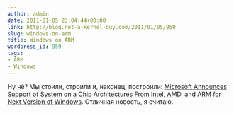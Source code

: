 ```yaml
---
author: admin
date: 2011-01-05 23:04:44+00:00
link: http://blog.not-a-kernel-guy.com/2011/01/05/959
slug: windows-on-arm
title: Windows on ARM
wordpress_id: 959
tags:
- ARM
- Windows
---
```


Ну чё? Мы стоили, строили и, наконец, построили: [Microsoft Announces Support of System on a Chip Architectures From Intel, AMD, and ARM for Next Version of Windows](http://www.microsoft.com/presspass/press/2011/jan11/01-05SOCsupport.mspx). Отличная новость, я считаю.
